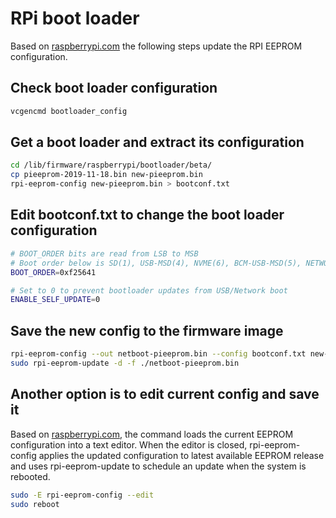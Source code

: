 # RPi boot loader

Based on [raspberrypi.com](https://www.raspberrypi.com/documentation/computers/raspberry-pi.html#updating-the-eeprom-configuration) the following steps update the RPI EEPROM configuration.

## Check boot loader configuration

```sh
vcgencmd bootloader_config
```

## Get a boot loader and extract its configuration

```sh
cd /lib/firmware/raspberrypi/bootloader/beta/
cp pieeprom-2019-11-18.bin new-pieeprom.bin
rpi-eeprom-config new-pieeprom.bin > bootconf.txt
```

## Edit bootconf.txt to change the boot loader configuration

```sh
# BOOT_ORDER bits are read from LSB to MSB
# Boot order below is SD(1), USB-MSD(4), NVME(6), BCM-USB-MSD(5), NETWORK(2) and RESTART(f)
BOOT_ORDER=0xf25641

# Set to 0 to prevent bootloader updates from USB/Network boot
ENABLE_SELF_UPDATE=0
```

## Save the new config to the firmware image

```sh
rpi-eeprom-config --out netboot-pieeprom.bin --config bootconf.txt new-pieeprom.bin
sudo rpi-eeprom-update -d -f ./netboot-pieeprom.bin
```

## Another option is to edit current config and save it

Based on [raspberrypi.com](https://www.raspberrypi.com/documentation/computers/raspberry-pi.html#updating-the-eeprom-configuration), the command loads the current EEPROM configuration into a text editor. When the editor is closed, rpi-eeprom-config applies the updated configuration to latest available EEPROM release and uses rpi-eeprom-update to schedule an update when the system is rebooted.

```sh
sudo -E rpi-eeprom-config --edit
sudo reboot
```

